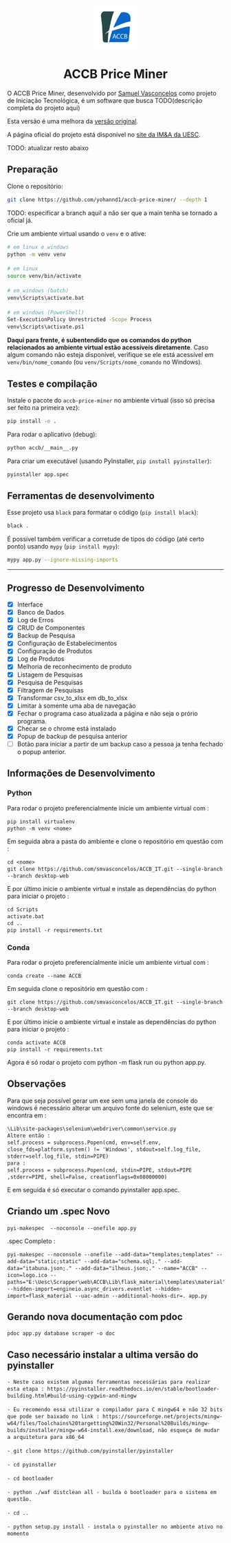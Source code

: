 <p align="center">
  <img src="accb/static/img/accb.png" alt="Logo ACCB" width="100"/>
</span>
<h1 align="center">ACCB Price Miner</h1>

O ACCB Price Miner, desenvolvido por [Samuel Vasconcelos](https://github.com/smvasconcelos/) como projeto de Iniciação Tecnológica, é um software que busca TODO(descrição completa do projeto aqui)

Esta versão é uma melhora da [versão original](https://github.com/smvasconcelos/ACCB_IT).

A página oficial do projeto está disponível no [site da IM&A da UESC](https://ima.uesc.br/accb_price_miner/).

TODO: atualizar resto abaixo

## Preparação

Clone o repositório:

```sh
git clone https://github.com/yohannd1/accb-price-miner/ --depth 1
```

TODO: especificar a branch aqui! a não ser que a main tenha se tornado a
oficial já.

Crie um ambiente virtual usando o `venv` e o ative:

```sh
# em linux e windows
python -m venv venv

# em linux
source venv/bin/activate

# em windows (batch)
venv\Scripts\activate.bat

# em windows (PowerShell)
Set-ExecutionPolicy Unrestricted -Scope Process
venv\Scripts\activate.ps1
```

**Daqui para frente, é subentendido que os comandos do python
relacionados ao ambiente virtual estão acessíveis diretamente**. Caso
algum comando não esteja disponível, verifique se ele está acessível em
`venv/bin/nome_comando` (ou `venv/Scripts/nome_comando` no Windows).

## Testes e compilação

Instale o pacote do `accb-price-miner` no ambiente virtual (isso só
precisa ser feito na primeira vez):

```sh
pip install -e .
```

Para rodar o aplicativo (debug):

```sh
python accb/__main__.py
```

Para criar um executável (usando PyInstaller, `pip install pyinstaller`):

```sh
pyinstaller app.spec
```

## Ferramentas de desenvolvimento

Esse projeto usa `black` para formatar o código (`pip install black`):

```sh
black .
```

É possível também verificar a corretude de tipos do código (até certo ponto) usando `mypy` (`pip install mypy`):

```sh
mypy app.py --ignore-missing-imports
```

---

## Progresso de Desenvolvimento

- [x] Interface
- [x] Banco de Dados
- [x] Log de Erros
- [x] CRUD de Componentes
- [x] Backup de Pesquisa
- [x] Configuração de Estabelecimentos
- [x] Configuração de Produtos
- [x] Log de Produtos
- [x] Melhoria de reconhecimento de produto
- [x] Listagem de Pesquisas
- [x] Pesquisa de Pesquisas
- [x] Filtragem de Pesquisas
- [x] Transformar csv_to_xlsx em db_to_xlsx
- [x] Limitar à somente uma aba de navegação
- [x] Fechar o programa caso atualizada a página e não seja o prório programa.
- [x] Checar se o chrome está instalado
- [x] Popup de backup de pesquisa anterior
- [ ] Botão para iniciar a partir de um backup caso a pessoa ja tenha fechado o popup anterior.

## Informações de Desenvolvimento

### Python

Para rodar o projeto preferencialmente inicie um ambiente virtual com :

```
pip install virtualenv
python -m venv <nome>
```

Em seguida abra a pasta do ambiente e clone o repositório em questão com :

```
cd <nome>
git clone https://github.com/smvasconcelos/ACCB_IT.git --single-branch --branch desktop-web
```

E por último inicie o ambiente virtual e instale as dependências do python para iniciar o projeto :

```
cd Scripts
activate.bat
cd ..
pip install -r requirements.txt
```

### Conda

Para rodar o projeto preferencialmente inicie um ambiente virtual com :

```
conda create --name ACCB
```

Em seguida clone o repositório em questão com :

```
git clone https://github.com/smvasconcelos/ACCB_IT.git --single-branch --branch desktop-web
```

E por último inicie o ambiente virtual e instale as dependências do python para iniciar o projeto :

```
conda activate ACCB
pip install -r requirements.txt
```

Agora é só rodar o projeto com python -m flask run ou python app.py.

## Observações

Para que seja possível gerar um exe sem uma janela de console do windows é necessário alterar um arquivo fonte do selenium, este que se encontra em :

```
\Lib\site-packages\selenium\webdriver\common\service.py
Altere então :
self.process = subprocess.Popen(cmd, env=self.env, close_fds=platform.system() != 'Windows', stdout=self.log_file, stderr=self.log_file, stdin=PIPE)
para :
self.process = subprocess.Popen(cmd, stdin=PIPE, stdout=PIPE ,stderr=PIPE, shell=False, creationflags=0x08000000)
```

E em seguida é só executar o comando pyinstaller app.spec.

## Criando um .spec Novo

```
pyi-makespec  --noconsole --onefile app.py
```

\.spec Completo :

```
pyi-makespec --noconsole --onefile --add-data="templates;templates" --add-data="static;static" --add-data="schema.sql;." --add-data="itabuna.json;." --add-data="ilheus.json;." --name="ACCB" --icon=logo.ico --paths="E:\Uesc\Scrapper\web\ACCB\Lib\flask_material\templates\material" --hidden-import=engineio.async_drivers.eventlet --hidden-import=flask_material --uac-admin --additional-hooks-dir=. app.py
```

## Gerando nova documentação com pdoc

```
pdoc app.py database scraper -o doc
```

## Caso necessário instalar a ultima versão do pyinstaller

```
- Neste caso existem algumas ferramentas necessárias para realizar esta etapa : https://pyinstaller.readthedocs.io/en/stable/bootloader-building.html#build-using-cygwin-and-mingw

- Eu recomendo essa utilizar o compilador para C mingw64 e não 32 bits que pode ser baixado no link : https://sourceforge.net/projects/mingw-w64/files/Toolchains%20targetting%20Win32/Personal%20Builds/mingw-builds/installer/mingw-w64-install.exe/download, não esqueça de mudar a arquitetura para x86_64

- git clone https://github.com/pyinstaller/pyinstaller

- cd pyinstaller

- cd bootloader

- python ./waf distclean all - builda o bootloader para o sistema em questão.

- cd ..

- python setup.py install - instala o pyinstaller no ambiente ativo no momento
```
